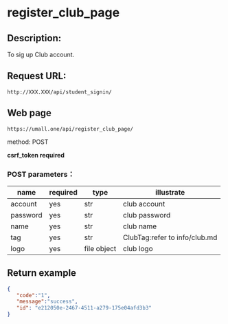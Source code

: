 # register_club_page

## Description:
 To sig up Club account.


## Request URL:
`http://XXX.XXX/api/student_signin/`

## Web page
`https://umall.one/api/register_club_page/`

method: POST

**csrf_token required**

### POST parameters：
| name     | required | type        | illustrate                    |
|----------|----------|-------------|-------------------------------|
| account  | yes      | str         | club account                  |
| password | yes      | str         | club password                 |
| name     | yes      | str         | club name                     |
| tag      | yes      | str         | ClubTag:refer to info/club.md |
| logo     | yes      | file object | club logo                     |




## Return example
```json
{
   "code":"1",
   "message":"success",
   "id": "e212050e-2467-4511-a279-175e04afd3b3"
}
```